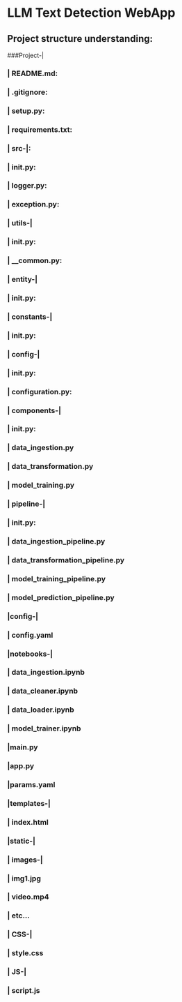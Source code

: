 # LLM Text Detection WebApp 

## Project structure understanding:
###Project-|
###        | README.md:
###        | .gitignore:
###        | setup.py: 
###        | requirements.txt:
###        | src-|: 
###              | __init__.py:
###              | logger.py: 
###              | exception.py:
###              | utils-|
###                      | __init__.py:
###                      | __common.py:
###              | entity-| 
###                       | __init__.py:
###              | constants-|
###                          | __init__.py:
###              | config-| 
###                       | __init__.py:
###                       | configuration.py:
###              | components-|
###                           | __init__.py:
###                           | data_ingestion.py
###                           | data_transformation.py
###                           | model_training.py
###              | pipeline-| 
###                         | __init__.py:
###                         | data_ingestion_pipeline.py
###                         | data_transformation_pipeline.py
###                         | model_training_pipeline.py
###                         | model_prediction_pipeline.py
###        |config-|
###                | config.yaml
###        |notebooks-|
###                   | data_ingestion.ipynb
###                   | data_cleaner.ipynb
###                   | data_loader.ipynb
###                   | model_trainer.ipynb
###        |main.py
###        |app.py
###        |params.yaml
###        |templates-|
###                   | index.html
###        |static-|
###                | images-|
###                         | img1.jpg
###                         | video.mp4
###                         | etc...
###                | CSS-|
###                      | style.css
###                | JS-|
###                     | script.js




    